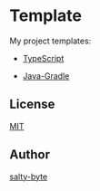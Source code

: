 # Template

My project templates:

- [TypeScript](/typescript)

- [Java-Gradle](/java)

## License

[MIT](/LICENSE)

## Author

[salty-byte](https://github.com/salty-byte)
